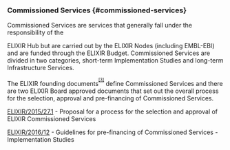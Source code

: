 ### Commissioned Services {#commissioned-services}

Commissioned Services are services that generally fall under the responsibility of the

ELIXIR Hub but are carried out by the ELIXIR Nodes (including EMBL-­EBI) and are funded through the ELIXIR Budget. Commissioned Services are divided in two categories, short-term Implementation Studies and long-term Infrastructure Services.

The ELIXIR founding documents<sup><sup id="557827222347798-footnote-ref-2"><a href="#557827222347798-footnote-2">[3]</a></sup></sup> define Commissioned Services and there are two ELIXIR Board approved documents that set out the overall process for the selection, approval and pre-financing of Commissioned Services.

[ELIXIR/2015/27.1](https://drive.google.com/file/d/0B4WQQq4hwmbQUWd3S212Y0VxU00/view?usp=sharing) - Proposal for a process for the selection and approval of ELIXIR Commissioned Services

[ELIXIR/2016/12](https://drive.google.com/file/d/0B4WQQq4hwmbQWVgwZ2NEY2lkRDg/view?usp=sharing) - Guidelines for pre-financing of Commissioned Services - Implementation Studies

[^3]: